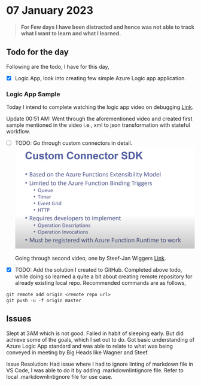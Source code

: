 # 07 January 2023

> **For Few days I have been distracted and hence was not able to track what I want to learn and what I learned.**

## Todo for the day

Following are the todo, I have for this day,

- [X] Logic App, look into creating few simple Azure Logic app application.
  
### Logic App Sample

  Today I intend to complete watching the logic app video on debugging [Link](https://www.youtube.com/watch?v=_V7xfASK-rM).
  
  Update 00:51 AM:
  Went through the aforementioned video and created first sample mentioned in the video i.e., xml to json transformation with stateful workflow.

- [ ] TODO: Go through custom connectors in detail.
  ![Recommendation](images/customconnectorsdk.png)

  Going through second video, one by Steef-Jan Wiggers [Link](https://www.youtube.com/watch?v=0xWP7V2jmSc).

- [x] TODO: Add the solution I created to GitHub.
 Completed above todo, while doing so learned a quite a bit about creating remote repository for already existing local repo.
 Recommended commands are as follows,

 ```console
 git remote add origin <remote repo url>
 git push -u -f origin master
 ```

## Issues

Slept at 3AM which is not good. Failed in habit of sleeping early.
But did achieve some of the goals, which I set out to do. Got basic understanding of Azure Logic App standard and was able to relate to what was being conveyed in meeting by Big Heads like Wagner and Steef.

Issue Resolution: Had issue where I had to ignore linting of markdown file in VS Code, I was able to do it by adding .markdownlintignore file. Refer to local .markdownlintignore file for use case.
